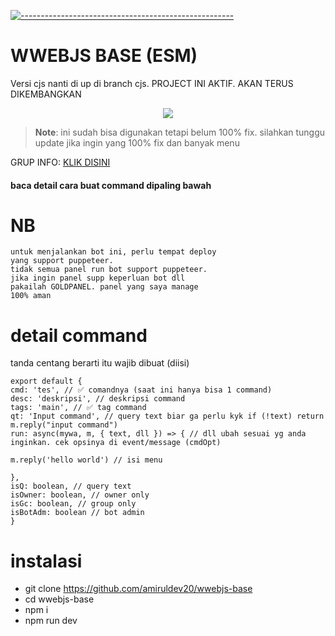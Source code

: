 [![-----------------------------------------------------](https://raw.githubusercontent.com/andreasbm/readme/master/assets/lines/colored.png)](#table-of-contents)
# WWEBJS BASE (ESM)
Versi cjs nanti di up di branch cjs.
PROJECT INI AKTIF. AKAN TERUS DIKEMBANGKAN

 <p align="center">
<img width="" src="https://img.shields.io/github/repo-size/amiruldev20/wwebjs-base?color=green&label=Repo%20Size&style=for-the-badge&logo=appveyor">
</p>
 
 > **Note**: ini sudah bisa digunakan tetapi belum 100% fix. silahkan tunggu update jika ingin yang 100% fix dan banyak menu
 
GRUP INFO: [KLIK DISINI](https://chat.whatsapp.com/Htfi5uzYWOt0ekPu66YK4Y)

#### baca detail cara buat command dipaling bawah

# NB
```
untuk menjalankan bot ini, perlu tempat deploy
yang support puppeteer.
tidak semua panel run bot support puppeteer.
jika ingin panel supp keperluan bot dll
pakailah GOLDPANEL. panel yang saya manage
100% aman
```

# detail command
tanda centang berarti itu wajib dibuat (diisi)
```
export default {
cmd: 'tes', // ✅ comandnya (saat ini hanya bisa 1 command)
desc: 'deskripsi', // deskripsi command
tags: 'main', // ✅ tag command
qt: 'Input command', // query text biar ga perlu kyk if (!text) return m.reply("input command")
run: async(mywa, m, { text, dll }) => { // dll ubah sesuai yg anda inginkan. cek opsinya di event/message (cmdOpt)

m.reply('hello world') // isi menu

},
isQ: boolean, // query text
isOwner: boolean, // owner only
isGc: boolean, // group only
isBotAdm: boolean // bot admin
}
```

# instalasi
- git clone https://github.com/amiruldev20/wwebjs-base
- cd wwebjs-base
- npm i
- npm run dev
